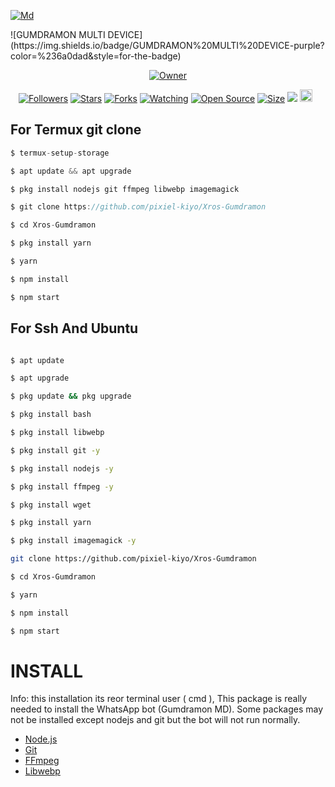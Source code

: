 <a href="https://files.catbox.moe/vedauy.jpeg"><img src="https://files.catbox.moe/vedauy.jpeg" alt="Md" border="0"></a>
</p>
![GUMDRAMON MULTI DEVICE](https://img.shields.io/badge/GUMDRAMON%20MULTI%20DEVICE-purple?color=%236a0dad&style=for-the-badge)

<p align="center">
<a href="https://github.com/pixiel-kiyo/Xros-Gumdramon"><img title="Owner" src="https://img.shields.io/badge/Recode--red.svg?style=for-the-badge&logo=github"></a>
</p>
<p align="center">
<a href="https://github.com/pixiel-kiyo/followers"><img title="Followers" src="https://img.shields.io/github/followers/pixiel-kiyo?color=red&style=flat-square"></a>
<a href="https://github.com/pixiel-kiyo/Xros-Gumdramon/stargazers/"><img title="Stars" src="https://img.shields.io/github/stars/pixiel-kiyo/Xros-Gumdramon?color=blue&style=flat-square"></a>
<a href="https://github.com/pixiel-kiyo/Xros-Gumdramon/network/members"><img title="Forks" src="https://img.shields.io/github/forks/pixiel-kiyo/Xros-Gumdramon?color=red&style=flat-square"></a>
<a href="https://github.com/pixiel-kiyo/Xros-Gumdramon/watchers"><img title="Watching" src="https://img.shields.io/github/watchers/pixiel-kiyo/Xros-Gumdramon?label=Watchers&color=blue&style=flat-square"></a>
<a href="https://github.com/pixiel-kiyo/Xros-Gumdramon"><img title="Open Source" src="https://badges.frapsoft.com/os/v2/open-source.svg?v=103"></a>
<a href="https://github.com/pixiel-kiyo/Xros-Gumdramon/"><img title="Size" src="https://img.shields.io/github/repo-size/pixiel-kiyo/Xros-Gumdramon?style=flat-square&color=green"></a>
<a href="https://hits.seeyoufarm.com"><img src="https://hits.seeyoufarm.com/api/count/incr/badge.svg?url=https%3A%2F%2Fgithub.com%2Fpixiel-kiyo%2FGumdramon-Md&count_bg=%2379C83D&title_bg=%23555555&icon=probot.svg&icon_color=%2300FF6D&title=hits&edge_flat=false"/></a>
<a href="https://github.com/pixiel-kiyo/Xros-Gumdramon/graphs/commit-activity"><img height="20" src="https://img.shields.io/badge/Maintained%3F-yes-green.svg"></a>&nbsp;&nbsp;
</p>
  
## For Termux git clone
```ts
$ termux-setup-storage

$ apt update && apt upgrade

$ pkg install nodejs git ffmpeg libwebp imagemagick

$ git clone https://github.com/pixiel-kiyo/Xros-Gumdramon

$ cd Xros-Gumdramon

$ pkg install yarn

$ yarn

$ npm install

$ npm start
```


## For Ssh And Ubuntu

```bash

$ apt update

$ apt upgrade

$ pkg update && pkg upgrade

$ pkg install bash

$ pkg install libwebp

$ pkg install git -y

$ pkg install nodejs -y 

$ pkg install ffmpeg -y 

$ pkg install wget

$ pkg install yarn

$ pkg install imagemagick -y

git clone https://github.com/pixiel-kiyo/Xros-Gumdramon

$ cd Xros-Gumdramon

$ yarn

$ npm install

$ npm start
```

# INSTALL 
Info: this installation its reor terminal user ( cmd ), This package is really needed to install the WhatsApp bot (Gumdramon MD). Some packages may not be installed except nodejs and git but the bot will not run normally.

* [Node.js](https://nodejs.org/en/)
* [Git](https://git-scm.com/downloads)
* [FFmpeg](https://github.com/BtbN/FFmpeg-Builds/releases/download/autobuild-2020-12-08-13-03/ffmpeg-n4.3.1-26-gca55240b8c-win64-gpl-4.3.zip)
* [Libwebp](https://developers.google.com/speed/webp/download)
